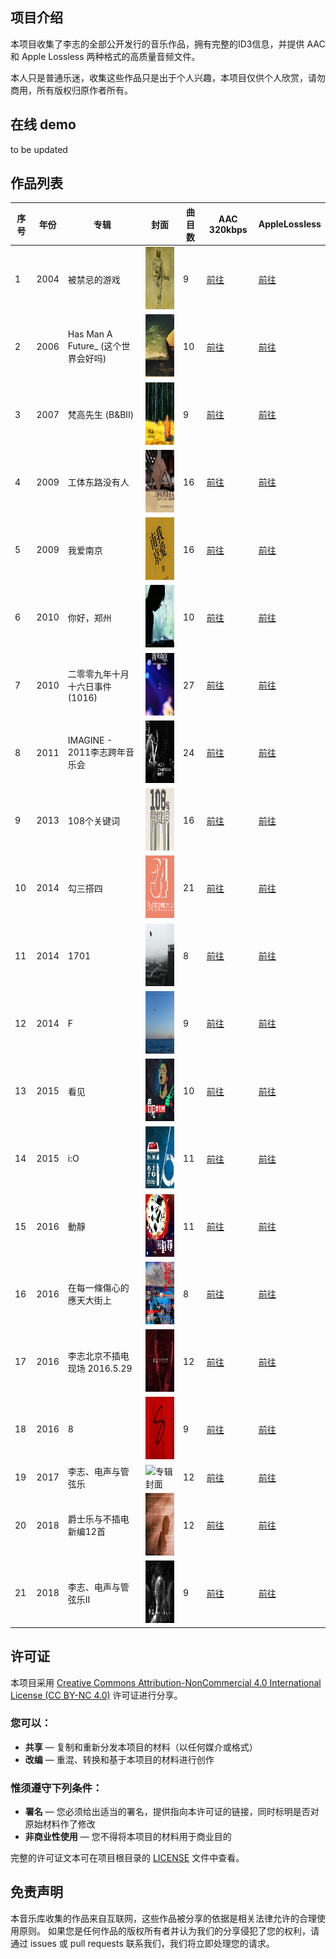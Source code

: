 ## 项目介绍

本项目收集了李志的全部公开发行的音乐作品，拥有完整的ID3信息，并提供 AAC 和 Apple Lossless 两种格式的高质量音频文件。

本人只是普通乐迷，收集这些作品只是出于个人兴趣，本项目仅供个人欣赏，请勿商用，所有版权归原作者所有。


## 在线 demo
to be updated

## 作品列表

| 序号 | 年份 | 专辑 | 封面 | 曲目数 | AAC 320kbps | AppleLossless |
| --- | --- | --- | --- | --- | --- | --- |
| 1 | 2004 | 被禁忌的游戏 | <img src="./AAC%20320kbps/2004%20-%20被禁忌的游戏/被禁忌的游戏.jpg" alt="专辑封面" height="100"> | 9 | [前往](./AAC%20320kbps/2004%20-%20被禁忌的游戏) | [前往](./Apple%20Lossless/2004%20-%20被禁忌的游戏) |
| 2 | 2006 | Has Man A Future_ (这个世界会好吗) | <img src="./AAC%20320kbps/2006%20-%20Has%20Man%20A%20Future_%20%28这个世界会好吗%29/Has%20Man%20A%20Future_%20%28这个世界会好吗%29.jpg" alt="专辑封面" height="100"> | 10 | [前往](./AAC%20320kbps/2006%20-%20Has%20Man%20A%20Future_%20%28这个世界会好吗%29) | [前往](./Apple%20Lossless/2006%20-%20Has%20Man%20A%20Future_%20%28这个世界会好吗%29) |
| 3 | 2007 | 梵高先生 (B&BⅡ) | <img src="./AAC%20320kbps/2007%20-%20梵高先生%20%28B%26BⅡ%29/梵高先生%20%28B%26BⅡ%29.jpg" alt="专辑封面" height="100"> | 9 | [前往](./AAC%20320kbps/2007%20-%20梵高先生%20%28B%26BⅡ%29) | [前往](./Apple%20Lossless/2007%20-%20梵高先生%20%28B%26BⅡ%29) |
| 4 | 2009 | 工体东路没有人 | <img src="./AAC%20320kbps/2009%20-%20工体东路没有人/工体东路没有人.jpg" alt="专辑封面" height="100"> | 16 | [前往](./AAC%20320kbps/2009%20-%20工体东路没有人) | [前往](./Apple%20Lossless/2009%20-%20工体东路没有人) |
| 5 | 2009 | 我爱南京 | <img src="./AAC%20320kbps/2009%20-%20我爱南京/我爱南京.jpg" alt="专辑封面" height="100"> | 16 | [前往](./AAC%20320kbps/2009%20-%20我爱南京) | [前往](./Apple%20Lossless/2009%20-%20我爱南京) |
| 6 | 2010 | 你好，郑州 | <img src="./AAC%20320kbps/2010%20-%20你好，郑州/你好，郑州.jpg" alt="专辑封面" height="100"> | 10 | [前往](./AAC%20320kbps/2010%20-%20你好，郑州) | [前往](./Apple%20Lossless/2010%20-%20你好，郑州) |
| 7 | 2010 | 二零零九年十月十六日事件 (1016) | <img src="./AAC%20320kbps/2010%20-%20二零零九年十月十六日事件%20%281016%29/二零零九年十月十六日事件%20%281016%29.png" alt="专辑封面" height="100"> | 27 | [前往](./AAC%20320kbps/2010%20-%20二零零九年十月十六日事件%20%281016%29) | [前往](./Apple%20Lossless/2010%20-%20二零零九年十月十六日事件%20%281016%29) |
| 8 | 2011 | IMAGINE - 2011李志跨年音乐会 | <img src="./AAC%20320kbps/2011%20-%20IMAGINE%20-%202011李志跨年音乐会/IMAGINE%20-%202011李志跨年音乐会.jpg" alt="专辑封面" height="100"> | 24 | [前往](./AAC%20320kbps/2011%20-%20IMAGINE%20-%202011李志跨年音乐会) | [前往](./Apple%20Lossless/2011%20-%20IMAGINE%20-%202011李志跨年音乐会) |
| 9 | 2013 | 108个关键词 | <img src="./AAC%20320kbps/2013%20-%20108个关键词/108个关键词.png" alt="专辑封面" height="100"> | 16 | [前往](./AAC%20320kbps/2013%20-%20108个关键词) | [前往](./Apple%20Lossless/2013%20-%20108个关键词) |
| 10 | 2014 | 勾三搭四 | <img src="./AAC%20320kbps/2014%20-%20勾三搭四/勾三搭四.png" alt="专辑封面" height="100"> | 21 | [前往](./AAC%20320kbps/2014%20-%20勾三搭四) | [前往](./Apple%20Lossless/2014%20-%20勾三搭四) |
| 11 | 2014 | 1701 | <img src="./AAC%20320kbps/2014%20-%201701/1701.png" alt="专辑封面" height="100"> | 8 | [前往](./AAC%20320kbps/2014%20-%201701) | [前往](./Apple%20Lossless/2014%20-%201701) |
| 12 | 2014 | F | <img src="./AAC%20320kbps/2014%20-%20F/F.jpg" alt="专辑封面" height="100"> | 9 | [前往](./AAC%20320kbps/2014%20-%20F) | [前往](./Apple%20Lossless/2014%20-%20F) |
| 13 | 2015 | 看见 | <img src="./AAC%20320kbps/2015%20-%20看见/看见.jpg" alt="专辑封面" height="100"> | 10 | [前往](./AAC%20320kbps/2015%20-%20看见) | [前往](./Apple%20Lossless/2015%20-%20看见) |
| 14 | 2015 | i:O | <img src="./AAC%20320kbps/2015%20-%20i:O/i_O.jpg" alt="专辑封面" height="100"> | 11 | [前往](./AAC%20320kbps/2015%20-%20i:O) | [前往](./Apple%20Lossless/2015%20-%20i:O) |
| 15 | 2016 | 動靜 | <img src="./AAC%20320kbps/2016%20-%20動靜/動靜.jpg" alt="专辑封面" height="100"> | 11 | [前往](./AAC%20320kbps/2016%20-%20動靜) | [前往](./Apple%20Lossless/2016%20-%20動靜) |
| 16 | 2016 | 在每一條傷心的應天大街上 | <img src="./AAC%20320kbps/2016%20-%20在每一條傷心的應天大街上/在每一條傷心的應天大街上.jpg" alt="专辑封面" height="100"> | 8 | [前往](./AAC%20320kbps/2016%20-%20在每一條傷心的應天大街上) | [前往](./Apple%20Lossless/2016%20-%20在每一條傷心的應天大街上) |
| 17 | 2016 | 李志北京不插电现场 2016.5.29 | <img src="./AAC%20320kbps/2016%20-%20李志北京不插电现场%202016.5.29/李志北京不插电现场%202016.5.29.jpg" alt="专辑封面" height="100"> | 12 | [前往](./AAC%20320kbps/2016%20-%20李志北京不插电现场%202016.5.29) | [前往](./Apple%20Lossless/2016%20-%20李志北京不插电现场%202016.5.29) |
| 18 | 2016 | 8 | <img src="./AAC%20320kbps/2016%20-%208/8.png" alt="专辑封面" height="100"> | 9 | [前往](./AAC%20320kbps/2016%20-%208) | [前往](./Apple%20Lossless/2016%20-%208) |
| 19 | 2017 | 李志、电声与管弦乐 | <img src="./AAC%20320kbps/2017%20-%20李志、电声与管弦乐/李志、电声与管弦乐.png" alt="专辑封面" height="100"> | 12 | [前往](./AAC%20320kbps/2017%20-%20李志、电声与管弦乐) | [前往](./Apple%20Lossless/2017%20-%20李志、电声与管弦乐) |
| 20 | 2018 | 爵士乐与不插电新编12首 | <img src="./AAC%20320kbps/2018%20-%20爵士乐与不插电新编12首/爵士乐与不插电新编12首.png" alt="专辑封面" height="100"> | 12 | [前往](./AAC%20320kbps/2018%20-%20爵士乐与不插电新编12首) | [前往](./Apple%20Lossless/2018%20-%20爵士乐与不插电新编12首) |
| 21 | 2018 | 李志、电声与管弦乐II | <img src="./AAC%20320kbps/2018%20-%20李志、电声与管弦乐II/李志、电声与管弦乐II.png" alt="专辑封面" height="100"> | 9 | [前往](./AAC%20320kbps/2018%20-%20李志、电声与管弦乐II) | [前往](./Apple%20Lossless/2018%20-%20李志、电声与管弦乐II) | 
 

## 许可证

本项目采用 [Creative Commons Attribution-NonCommercial 4.0 International License (CC BY-NC 4.0)](http://creativecommons.org/licenses/by-nc/4.0/) 许可证进行分享。

### 您可以：
- **共享** — 复制和重新分发本项目的材料（以任何媒介或格式）
- **改编** — 重混、转换和基于本项目的材料进行创作

### 惟须遵守下列条件：
- **署名** — 您必须给出适当的署名，提供指向本许可证的链接，同时标明是否对原始材料作了修改
- **非商业性使用** — 您不得将本项目的材料用于商业目的

完整的许可证文本可在项目根目录的 [LICENSE](./LICENSE) 文件中查看。

## 免责声明
本音乐库收集的作品来自互联网，这些作品被分享的依据是相关法律允许的合理使用原则。
如果您是任何作品的版权所有者并认为我们的分享侵犯了您的权利，请通过 issues 或 pull requests 联系我们，我们将立即处理您的请求。
